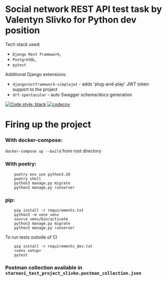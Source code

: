 # Social network REST API test task by Valentyn Slivko for Python dev position
Tech stack used: 
- `Django Rest Framework`, 
- `PostgreSQL`,
-  `pytest`

Additional Django extensions: 
- `djangorestframework-simplejwt` - adds 'plug-and-play' JWT token support to the project
- `drf-spectacular` - auto Swagger schema/docs generation

[![Code style: black](https://img.shields.io/badge/code%20style-black-000000.svg)](https://github.com/psf/black)
[![codecov](https://codecov.io/gh/demigorrgon/starnavi_REST_API_slivko/branch/main/graph/badge.svg?token=EHN75BKVAU)](https://codecov.io/gh/demigorrgon/starnavi_REST_API_slivko)

# Firing up the project
### With docker-compose:
```docker-compose up --build``` from root directory

### With poetry:
```
    poetry env use python3.10
    poetry shell
    python3 manage.py migrate
    python3 manage.py runserver
```

### pip:
```
    pip install -r requirements.txt
    python3 -m venv venv
    source venv/bin/activate
    python3 manage.py migrate
    python3 manage.py runserver
```
To run tests outside of CI 
```
    pip install -r requirements_dev.txt
    <venv setup>
    pytest
```

### Postman collection available in `starnavi_test_project_slivko.postman_collection.json`